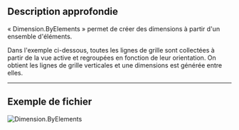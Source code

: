 ## Description approfondie
« Dimension.ByElements » permet de créer des dimensions à partir d'un ensemble d'éléments.

Dans l'exemple ci-dessous, toutes les lignes de grille sont collectées à partir de la vue active et regroupées en fonction de leur orientation. On obtient les lignes de grille verticales et une dimensions est générée entre elles.
___
## Exemple de fichier

![Dimension.ByElements](./Revit.Elements.Dimension.ByElements_img.jpg)
